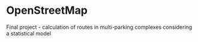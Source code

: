 # OpenStreetMap
Final project - calculation of routes in multi-parking complexes considering a statistical model

